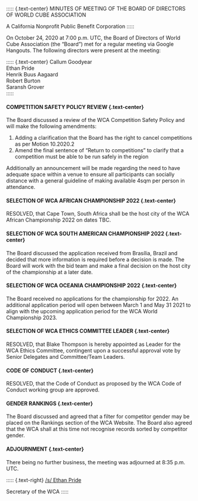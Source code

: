 ::::: {.text-center}
MINUTES OF MEETING OF THE BOARD OF DIRECTORS OF WORLD CUBE ASSOCIATION

A California Nonprofit Public Benefit Corporation
:::::

On October 24, 2020 at 7:00 p.m. UTC, the Board of Directors of World Cube Association (the “Board”) met for a regular meeting via Google Hangouts. The following directors were present at the meeting:

::::: {.text-center}
Callum Goodyear <br>
Ethan Pride <br>
Henrik Buus Aagaard <br>
Robert Burton <br>
Saransh Grover <br>
:::::

#### COMPETITION SAFETY POLICY REVIEW {.text-center}

The Board discussed a review of the WCA Competition Safety Policy and will make the following amendments:

1. Adding a clarification that the Board has the right to cancel competitions as per Motion 10.2020.2
2. Amend the final sentence of “Return to competitions” to clarify that a competition must be able to be run safely in the region

Additionally an announcement will be made regarding the need to have adequate space within a venue to ensure all participants can socially distance with a general guideline of making available 4sqm per person in attendance.  

#### SELECTION OF WCA AFRICAN CHAMPIONSHIP 2022 {.text-center}

RESOLVED, that Cape Town, South Africa shall be the host city of the WCA African Championship 2022 on dates TBC.

#### SELECTION OF WCA SOUTH AMERICAN CHAMPIONSHIP 2022 {.text-center}

The Board discussed the application received from Brasília, Brazil and decided that more information is required before a decision is made. The Board will work with the bid team and make a final decision on the host city of the championship at a later date.

#### SELECTION OF WCA OCEANIA CHAMPIONSHIP 2022 {.text-center}

The Board received no applications for the championship for 2022. An additional application period will open between March 1 and May 31 2021 to align with the upcoming application period for the WCA World Championship 2023.

#### SELECTION OF WCA ETHICS COMMITTEE LEADER {.text-center}

RESOLVED, that Blake Thompson is hereby appointed as Leader for the WCA Ethics Committee, contingent upon a successful approval vote by Senior Delegates and Committee/Team Leaders.

#### CODE OF CONDUCT {.text-center}

RESOLVED, that the Code of Conduct as proposed by the WCA Code of Conduct working group are approved.

#### GENDER RANKINGS {.text-center}

The Board discussed and agreed that a filter for competitor gender may be placed on the Rankings section of the WCA Website. The Board also agreed that the WCA shall at this time not recognise records sorted by competitor gender.

#### ADJOURNMENT {.text-center}

There being no further business, the meeting was adjourned at 8:35 p.m. UTC.

::::: {.text-right}
<u>/s/ Ethan Pride</u>

Secretary of the WCA
:::::
